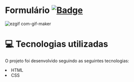 # Formulário [![ Badge](https://img.shields.io/badge/-Test_the_project_by_clicking_here-gray?style=flat-square&logo=&logoColor=white&link=https://https://https://https://BeatrizFernandess.github.io/Formulario/)](https://BeatrizFernandess.github.io/Formulario/)

![ezgif com-gif-maker](https://user-images.githubusercontent.com/80279567/118574807-9aaf0380-b75b-11eb-8393-b167452d66bd.gif)

# 💻 Tecnologias utilizadas
O projeto foi desenvolvido seguindo as seguintes tecnologias:

<li>HTML
<li>CSS
